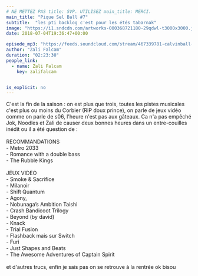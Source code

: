 ```yaml
---
# NE METTEZ PAS title: SVP. UTILISEZ main_title: MERCI.
main_title: "Pique Sel Ball #7"
subtitle:  "les pti backlog c'est pour les étés tabarnak"
image: "https://i1.sndcdn.com/artworks-000368721180-29qdwl-t3000x3000.jpg"
date: 2018-07-04T19:36:47+00:00

episode_mp3: "https://feeds.soundcloud.com/stream/467339781-calvinball-radio-pique-sel-ball-7-les-pti-backlog-cest-pour-les-etes-tabarnak.mp3"
author: "Zali Falcam"
duration: "02:23:30"
people_link: 
  - name: Zali Falcam
    key: zalifalcam


is_explicit: no
---
```


<PodcastHeader/>

<!-- ECRIRE LA DESCRIPTION DE L'EPISODE SOUS CETTE LIGNE -->
C'est la fin de la saison : on est plus que trois, toutes les pistes musicales c'est plus ou moins du Corbier (RIP doux prince), on parle de jeux vidéo comme on parle de s06, l'heure n'est pas aux gâteaux. Ca n'a pas empêché Jok, Noodles et Zali de causer deux bonnes heures dans un entre-couilles inédit ou il a été question de :<br><br>RECOMMANDATIONS<br>- Metro 2033<br>- Romance with a double bass<br>- The Rubble Kings<br><br>JEUX VIDEO<br>- Smoke &amp; Sacrifice<br>- Milanoir<br>- Shift Quantum<br>- Agony, <br>- Nobunaga’s Ambition Taishi<br>- Crash Bandicoot Trilogy<br>- Beyond (by david)<br>- Knack<br>- Trial Fusion<br>- Flashback mais sur Switch <br>- Furi<br>- Just Shapes and Beats<br>- The Awesome Adventures of Captain Spirit<br><br>et d'autres trucs, enfin je sais pas on se retrouve à la rentrée ok bisou

